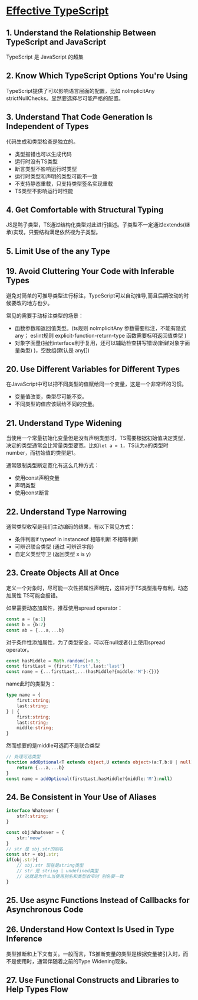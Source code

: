 # [Effective TypeScript](https://book.douban.com/subject/34893998/)

## 1. Understand the Relationship Between TypeScript and JavaScript

TypeScript 是 JavaScript 的超集

## 2. Know Which TypeScript Options You're Using

TypeScript提供了可以影响语言层面的配置，比如 noImplicitAny strictNullChecks。显然要选择尽可能严格的配置。

## 3. Understand That Code Generation Is Independent of Types

代码生成和类型检查是独立的。

* 类型报错也可以生成代码
* 运行时没有TS类型
* 断言类型不影响运行时类型
* 运行时类型和声明的类型可能不一致
* 不支持静态重载，只支持类型签名实现重载
* TS类型不影响运行时性能

## 4. Get Comfortable with Structural Typing

JS是鸭子类型，TS通过结构化类型对此进行描述。子类型不一定通过extends(继承)实现，只要结构满足依然视为子类型。

## 5. Limit Use of the any Type

## 19. Avoid Cluttering Your Code with Inferable Types

避免对简单的可推导类型进行标注，TypeScript可以自动推导,而且后期改动的时候要改的地方也少。

常见的需要手动标注类型的场景：

* 函数参数和返回值类型。(ts规则 noImplicitAny 参数需要标注，不能有隐式any； eslint规则 explicit-function-return-type 函数需要标明返回值类型 )
* 对象字面量(抽出interface利于复用，还可以辅助检查拼写错误(新鲜对象字面量类型) )，空数组(默认是 any[])

## 20. Use Different Variables for Different Types

在JavaScript中可以把不同类型的值赋给同一个变量，这是一个非常坏的习惯。

* 变量值改变，类型尽可能不变。
* 不同类型的值应该赋给不同的变量。

## 21. Understand Type Widening

当使用一个常量初始化变量但是没有声明类型时，TS需要根据初始值决定类型，决定的类型通常会比常量类型要宽。比如```let a = 1```，TS认为a的类型时number，而初始值的类型是1。

通常限制类型断定宽化有这么几种方式：

* 使用const声明变量
* 声明类型
* 使用const断言

## 22. Understand Type Narrowing

通常类型收窄是我们主动编码的结果，有以下常见方式：

* 条件判断if typeof in instanceof 相等判断 不相等判断
* 可辨识联合类型 (通过 可辨识字段)
* 自定义类型守卫 (返回类型 x is y)

## 23. Create Objects All at Once

定义一个对象时，尽可能一次性把属性声明完，这样对于TS类型推导有利，动态加属性 TS可能会报错。

如果需要动态加属性，推荐使用spread operator：

```typescript
const a = {a:1}
const b = {b:2}
const ab = {...a,...b}
```

对于条件性添加属性，为了类型安全，可以在null或者{}上使用spread operator。

```typescript
const hasMiddle = Math.random()>0.5;
const firstLast = {first:'First',last:'last'}
const name = {...firstLast,...(hasMiddle?{middle:'M'}:{})}
```

name此时的类型为：

```typescript
type name = {
    first:string;
    last:string;
} | {
    first:string;
    last:string;
    middle:string;
}
```

然而想要的是middle可选而不是联合类型

```typescript
// 处理可选类型
function addOptional<T extends object,U extends object>(a:T,b:U | null):T & Partial<U>{
    return {...a,...b}
}
const name = addOptional(firstLast,hasMiddle?{middle:'M'}:null)
```

## 24. Be Consistent in Your Use of Aliases

```typescript
interface Whatever {
    str?:string;
}

const obj:Whatever = {
    str:'meow'
}
// str 是 obj.str的别名
const str = obj.str;
if(obj.str){
    // obj.str 现在是string类型
    // str 是 string | undefined类型
    // 这就是为什么当使用别名和类型收窄时 别名要一致
}
```

## 25. Use async Functions Instead of Callbacks for Asynchronous Code

## 26. Understand How Context Is Used in Type Inference

类型推断和上下文有关。一般而言，TS推断变量的类型是根据变量被引入时，而不是使用时，通常伴随着之前的Type Widening现象。

## 27. Use Functional Constructs and Libraries to Help Types Flow
